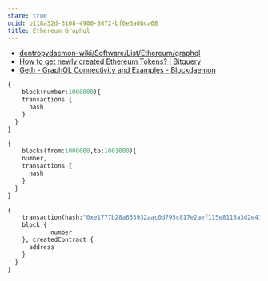 ```yaml
---
share: true
uuid: b118a32d-3108-4900-8672-bf0e6a0bca68
title: Ethereum Graphql
---
```

* [dentropydaemon-wiki/Software/List/Ethereum/graphql](/undefined)
* [How to get newly created Ethereum Tokens? | Bitquery](https://bitquery.io/blog/newly-created-etheruem-token)
* [Geth - GraphQL Connectivity and Examples - Blockdaemon](https://blockdaemon.com/docs/protocol-documentation/ethereum/geth-graphql-connectivity-and-examples/)

``` graphql
{
	block(number:1000000){
    transactions {
      hash
    }
  }
}
```

``` graphql
{
	blocks(from:1000000,to:1001000){
    number,
    transactions {
      hash
    }
  }
}
```

``` graphql
{
	transaction(hash:"0xe1777b28a633932aac0d795c817e2aef115e8115a3d2e41bbaa51517f2e4db8c"){
    block {
			number
    }, createdContract {
      address
    }
  }
}
```
